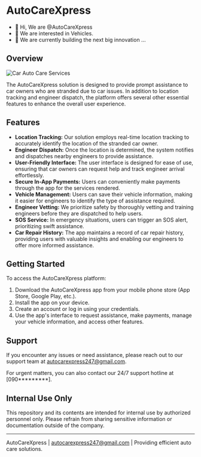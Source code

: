 # AutoCareXpress
- 👋 Hi, We are @AutoCareXpress
- 👀 We are interested in Vehicles.
- 🌱 We are currently building the next big innovation ...

## Overview

![Car Auto Care Services](https://img.freepik.com/free-photo/mechanic-servicing-car_1170-1689.jpg?size=626&ext=jpg)

The AutoCareXpress solution is designed to provide prompt assistance to car owners who are stranded due to car issues. In addition to location tracking and engineer dispatch, the platform offers several other essential features to enhance the overall user experience.

## Features

- **Location Tracking:** Our solution employs real-time location tracking to accurately identify the location of the stranded car owner.
- **Engineer Dispatch:** Once the location is determined, the system notifies and dispatches nearby engineers to provide assistance.
- **User-Friendly Interface:** The user interface is designed for ease of use, ensuring that car owners can request help and track engineer arrival effortlessly.
- **Secure In-App Payments:** Users can conveniently make payments through the app for the services rendered.
- **Vehicle Management:** Users can save their vehicle information, making it easier for engineers to identify the type of assistance required.
- **Engineer Vetting:** We prioritize safety by thoroughly vetting and training engineers before they are dispatched to help users.
- **SOS Service:** In emergency situations, users can trigger an SOS alert, prioritizing swift assistance.
- **Car Repair History:** The app maintains a record of car repair history, providing users with valuable insights and enabling our engineers to offer more informed assistance.

## Getting Started

To access the AutoCareXpress platform:

1. Download the AutoCareXpress app from your mobile phone store (App Store, Google Play, etc.).
2. Install the app on your device.
3. Create an account or log in using your credentials.
4. Use the app's interface to request assistance, make payments, manage your vehicle information, and access other features.

## Support

If you encounter any issues or need assistance, please reach out to our support team at [autocarexpress247@gmail.com](mailto:autocarexpress247@gmail.com).

For urgent matters, you can also contact our 24/7 support hotline at [090*********].

## Internal Use Only

This repository and its contents are intended for internal use by authorized personnel only. Please refrain from sharing sensitive information or documentation outside of the company.

---

AutoCareXpress | [autocarexpress247@gmail.com](mailto:autocarexpress247@gmail.com) | Providing efficient auto care solutions.
